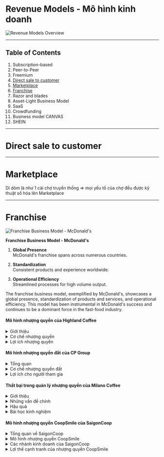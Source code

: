 # Revenue Models - Mô hình kinh doanh

![Revenue Models Overview](https://pplx-res.cloudinary.com/image/upload/v1750237236/user_uploads/72408308/39d47453-0925-48f9-8111-eb45f575eb9f/1000041879.jpg)

---
## Table of Contents

1. Subscription-based  
2. Peer-to-Peer  
3. Freemium  
4. [Direct sale to customer](#direct-sale-to-customer)
5. [Marketplace](#marketplace)
6. [Franchise](#franchise)
7. Razor and blades  
8. Asset-Light Business Model  
9. SaaS  
10. Crowdfunding  
11. Business model CANVAS  
12. SHEIN  

---

# Direct sale to customer

---

# Marketplace

Dí dỏm là như 1 cái chợ truyền thống ⇒ mọi yếu tố của chợ đều được kỹ thuật số hóa lên Marketplace

---

# Franchise

![Franchise Business Model - McDonald's](https://pplx-res.cloudinary.com/image/upload/v1750238482/user_uploads/72408308/d9354d32-4430-455b-9819-52fdb1681403/1000041880.jpg)

**Franchise Business Model - McDonald's**

1. **Global Presence**  
    McDonald's franchise spans across numerous countries.

2. **Standardization**  
    Consistent products and experience worldwide.

3. **Operational Efficiency**  
    Streamlined processes for high volume output.

The franchise business model, exemplified by McDonald's, showcases a global presence, standardization of products and services, and operational efficiency. This model has been instrumental in McDonald's success and continues to be a dominant force in the fast-food industry.

#### Mô hình nhượng quyền của Highland Coffee

<details>
<summary>Giới thiệu</summary>
Highland Coffee là chuỗi cà phê nổi tiếng của Việt Nam, được thành lập năm 1999 và đã phát triển thành một trong những thương hiệu cà phê hàng đầu tại Việt Nam thông qua mô hình nhượng quyền.
</details>

<details>
<summary>Cơ chế nhượng quyền</summary>
- **Đầu tư ban đầu**: Người nhận nhượng quyền cần đầu tư vốn cho địa điểm, trang thiết bị và phí nhượng quyền  
- **Tiêu chuẩn hóa**: Highland đảm bảo trải nghiệm thống nhất thông qua thiết kế, menu và quy trình chuẩn  
- **Hỗ trợ thương hiệu**: Được sử dụng thương hiệu Highland đã được khẳng định trên thị trường
</details>

<details>
<summary>Lợi ích nhượng quyền</summary>
- Được đào tạo quy trình vận hành chuẩn  
- Hỗ trợ marketing và quảng bá thương hiệu  
- Hệ thống cung ứng nguyên liệu đảm bảo chất lượng
</details>

#### Mô hình nhượng quyền đất của CP Group

<details>
<summary>Tổng quan</summary>
CP Group (Charoen Pokphand) là tập đoàn đa ngành lớn của Thái Lan, với mô hình nhượng quyền đất độc đáo trong lĩnh vực nông nghiệp và chăn nuôi.
</details>

<details>
<summary>Cơ chế nhượng quyền đất</summary>
- **Hợp tác đất đai**: CP cung cấp công nghệ và kỹ thuật, người nông dân đóng góp đất và sức lao động  
- **Hỗ trợ kỹ thuật**: Tập đoàn cung cấp giống, thức ăn và quy trình chăn nuôi tiêu chuẩn  
- **Cam kết thu mua**: CP bảo đảm thu mua sản phẩm đạt tiêu chuẩn với giá ổn định
</details>

<details>
<summary>Lợi ích cho người tham gia</summary>
- Giảm thiểu rủi ro thị trường cho nông dân  
- Tiếp cận công nghệ và quy trình hiện đại  
- Thu nhập ổn định và bền vững hơn so với canh tác truyền thống
</details>

#### Thất bại trong quản lý nhượng quyền của Milano Coffee

<details>
<summary>Giới thiệu</summary>
Milano Coffee từng là thương hiệu cà phê đầy tiềm năng tại thị trường Việt Nam, nhưng đã nhanh chóng sụp đổ do quản lý nhượng quyền yếu kém.
</details>

<details>
<summary>Những vấn đề chính</summary>
- **Thiếu kiểm soát chất lượng**: Không duy trì được tiêu chuẩn đồng nhất giữa các cửa hàng nhượng quyền  
- **Đào tạo không đầy đủ**: Chủ nhượng quyền không được trang bị đủ kỹ năng và kiến thức vận hành  
- **Mở rộng quá nhanh**: Cấp nhượng quyền thiếu chọn lọc để đạt mục tiêu tăng trưởng ngắn hạn
</details>

<details>
<summary>Hậu quả</summary>
- Trải nghiệm khách hàng không đồng nhất giữa các cửa hàng  
- Xung đột giữa công ty mẹ và các đơn vị nhượng quyền  
- Uy tín thương hiệu xuống cấp nhanh chóng  
- Đóng cửa hàng loạt cửa hàng, dẫn đến sự sụp đổ của toàn bộ thương hiệu
</details>

<details>
<summary>Bài học kinh nghiệm</summary>
- Cần xây dựng hệ thống kiểm soát chất lượng nghiêm ngặt  
- Đầu tư thỏa đáng vào đào tạo và hỗ trợ đối tác nhượng quyền  
- Tăng trưởng bền vững phải đặt trên nền tảng chất lượng
</details>

#### Mô hình nhượng quyền CoopSmile của SaigonCoop

<details>
<summary>Tổng quan về SaigonCoop</summary>
SaigonCoop (Liên hiệp Hợp tác xã Thương mại TP.HCM) là đơn vị bán lẻ hàng đầu Việt Nam, thành lập năm 1989 và phát triển thành hệ thống đa ngành với nhiều thương hiệu như Co.opmart, Co.opXtra, Co.op Food và mô hình nhượng quyền CoopSmile.
</details>

<details>
<summary>Mô hình nhượng quyền CoopSmile</summary>
- **Định vị thị trường**: Chuỗi cửa hàng tiện lợi phục vụ khu dân cư, tập trung vào mua sắm nhanh chóng và tiện lợi  
- **Quy mô**: Diện tích từ 40-100m², phù hợp với nhiều vị trí kinh doanh  
- **Hỗ trợ đối tác**: Đào tạo quy trình vận hành, hệ thống quản lý hàng hóa, và tiếp cận nguồn hàng chất lượng  
- **Chi phí**: Đầu tư ban đầu thấp hơn so với các mô hình bán lẻ lớn, phù hợp với nhà đầu tư vừa và nhỏ
</details>

<details>
<summary>Các nhánh kinh doanh của SaigonCoop</summary>
- **SaigonTourist**: Mảng du lịch và khách sạn, quản lý nhiều khách sạn và khu nghỉ dưỡng cao cấp  
- **Co.opmart**: Hệ thống siêu thị lớn, là thương hiệu chủ lực của SaigonCoop  
- **Co.opXtra**: Mô hình siêu thị lớn kết hợp trung tâm thương mại  
- **Co.op Food**: Chuỗi cửa hàng thực phẩm quy mô vừa  
- **Co.op Online**: Nền tảng thương mại điện tử của SaigonCoop
</details>

<details>
<summary>Lợi thế cạnh tranh của nhượng quyền CoopSmile</summary>
- Tận dụng được uy tín và hệ thống cung ứng của SaigonCoop  
- Mô hình kinh doanh đã được chuẩn hóa, giảm thiểu rủi ro cho nhà đầu tư  
- Hỗ trợ marketing và quảng bá thương hiệu toàn hệ thống  
- Chính sách giá cạnh tranh nhờ quy mô mua hàng lớn của tập đoàn
</details>